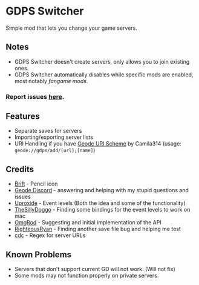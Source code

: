 # GDPS Switcher
Simple mod that lets you change your game servers.

## Notes
- GDPS Switcher doesn't create servers, only allows you to join existing ones.
- GDPS Switcher automatically disables while specific mods are enabled, most notably *fangame mods*.
### Report issues [here](https://github.com/Kingminer7/gdps-switcher/issues).
## Features
- Separate saves for servers
- Importing/exporting server lists
- URI Handling if you have [Geode URI Scheme](mod:camila314.geode-uri) by Camila314 (usage: `geode://gdps/add/[url];[name]`)
## Credits
- [Brift](https://x.com/BriftXD) - Pencil icon
- [Geode Discord](https://discord.com/geode) - answering and helping with my stupid questions and issues
- [Uproxide](https://x.com/uproxide) - Event levels (Both the idea and some of the functionality)
- [TheSillyDoggo](https://github.com/TheSillyDoggo) - Finding some bindings for the event levels to work on mac
- [OmgRod](https://github.com/OmgRod) - Suggesting and initial implementation of the API
- [RighteousRyan](https://github.com/RighteousRyan1) - Finding another save file bug and helping me test
- [cdc](https://github.com/cdc-sys) - Regex for server URLs
## Known Problems
- Servers that don't support current GD will not work. (Will not fix)
- Some mods may not function properly on private servers.
